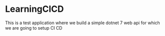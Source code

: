 # LearningCICD
This is a test application where we build a simple dotnet 7 web api for which we are going to setup CI CD
